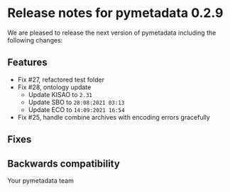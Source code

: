 # Release notes for pymetadata 0.2.9

We are pleased to release the next version of pymetadata including the
following changes:

## Features
- Fix #27, refactored test folder
- Fix #28, ontology update
  - Update KISAO to `2.31`
  - Update SBO to `28:08:2021 03:13`
  - Update ECO to `14:09:2021 16:54`
- Fix #25, handle combine archives with encoding errors gracefully

## Fixes

## Backwards compatibility


Your pymetadata team
